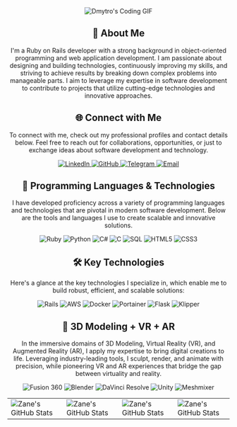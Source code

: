 <div align="center">
    </h2>
    <img src="https://media3.giphy.com/media/v1.Y2lkPTc5MGI3NjExYTBidTVwYzg5aWQ2am12bDJ2cXB0bmx2NGhsMmNkdHhjaW1nOTlreCZlcD12MV9pbnRlcm5hbF9naWZfYnlfaWQmY3Q9Zw/26tn33aiTi1jkl6H6/giphy.gif" alt="Dmytro's Coding GIF"/>
</div>

<div align="center">
    <h2>🚀 About Me</h2>
    <p>I'm a Ruby on Rails developer with a strong background in object-oriented programming and web application development. I am passionate about designing and building technologies, continuously improving my skills, and striving to achieve results by breaking down complex problems into manageable parts. I aim to leverage my expertise in software development to contribute to projects that utilize cutting-edge technologies and innovative approaches.</p>
</div>

<div align="center">
    <h2>🌐 Connect with Me</h2>
    <p> To connect with me, check out my professional profiles and contact details below. Feel free to reach out for collaborations, opportunities, or just to exchange ideas about software development and technology.</p>
    <a href="https://www.linkedin.com/in/dmytro-voznyi">
        <img src="https://img.shields.io/badge/Dmytro-0077B5?style=for-the-badge&logo=linkedin&logoColor=white" alt="LinkedIn"/>
    </a>
    <a href="https://github.com/Dimafanrock">
        <img src="https://img.shields.io/badge/GitHub-000000?style=for-the-badge&logo=github&logoColor=white" alt="GitHub"/>
    </a>
    <a href="https://t.me/Knight866">
        <img src="https://img.shields.io/badge/Telegram-26A5E4?style=for-the-badge&logo=telegram&logoColor=white" alt="Telegram"/>
    </a>
    <a href="mailto:dimafanrock1@gmail.com">
        <img src="https://img.shields.io/badge/Email-D14836?style=for-the-badge&logo=gmail&logoColor=white" alt="Email"/>
    </a>
</div>

<div align="center">
    <h2>🔧 Programming Languages & Technologies</h2>
    <p>I have developed proficiency across a variety of programming languages and technologies that are pivotal in modern software development. Below are the tools and languages I use to create scalable and innovative solutions.</p>
    <img src="https://img.shields.io/badge/Ruby-CC342D?style=for-the-badge&logo=ruby&logoColor=white" alt="Ruby" />
    <img src="https://img.shields.io/badge/Python-3776AB?style=for-the-badge&logo=python&logoColor=white" alt="Python" />
    <img src="https://img.shields.io/badge/C%23-239120?style=for-the-badge&logo=c-sharp&logoColor=white" alt="C#" />
    <img src="https://img.shields.io/badge/C-00599C?style=for-the-badge&logo=c&logoColor=white" alt="C" />
    <img src="https://img.shields.io/badge/SQL-4169E1?style=for-the-badge&logo=postgresql&logoColor=white" alt="SQL" />
    <img src="https://img.shields.io/badge/HTML5-E34F26?style=for-the-badge&logo=html5&logoColor=white" alt="HTML5" />
    <img src="https://img.shields.io/badge/CSS3-1572B6?style=for-the-badge&logo=css3&logoColor=white" alt="CSS3" />
</div>

<div align="center">
    <h2>🛠️ Key Technologies</h2>
    <p>Here's a glance at the key technologies I specialize in, which enable me to build robust, efficient, and scalable solutions:</p>
    <img src="https://img.shields.io/badge/Rails-CC0000?style=for-the-badge&logo=ruby-on-rails&logoColor=white" alt="Rails" />
    <img src="https://img.shields.io/badge/AWS-232F3E?style=for-the-badge&logo=amazon-aws&logoColor=white" alt="AWS" />
    <img src="https://img.shields.io/badge/Docker-2496ED?style=for-the-badge&logo=docker&logoColor=white" alt="Docker" />
    <img src="https://img.shields.io/badge/Portainer-13BEBB?style=for-the-badge&logo=portainer&logoColor=white" alt="Portainer" />
    <img src="https://img.shields.io/badge/Flask-000000?style=for-the-badge&logo=flask&logoColor=white" alt="Flask" />
    <img src="https://img.shields.io/badge/Klipper-FF9A00?style=for-the-badge" alt="Klipper" />
</div>

<div align="center">
    <h2 align="center" class="section-heading">👾 3D Modeling + VR + AR</h2>
    <p>In the immersive domains of 3D Modeling, Virtual Reality (VR), and Augmented Reality (AR), I apply my expertise to bring digital creations to life. Leveraging industry-leading tools, I sculpt, render, and animate with precision, while pioneering VR and AR experiences that bridge the gap between virtuality and reality.</p>
    <img src="https://img.shields.io/badge/Fusion_360-007ACC?style=for-the-badge&logo=autodesk&logoColor=white" alt="Fusion 360"/>
    <img src="https://img.shields.io/badge/Blender-F5792A?style=for-the-badge&logo=blender&logoColor=white" alt="Blender"/>
    <img src="https://img.shields.io/badge/DaVinci_Resolve-FFFFFF?style=for-the-badge&logo=blackmagic-design&logoColor=black" alt="DaVinci Resolve"/>
    <img src="https://img.shields.io/badge/Unity-000000?style=for-the-badge&logo=unity&logoColor=white" alt="Unity"/>
    <img src="https://img.shields.io/badge/Meshmixer-007ACC?style=for-the-badge&logo=simplybuilt&logoColor=white" alt="Meshmixer"/>
</div>

 <table align="center" width="30%" height="30%"  >
    <tr>
        <td><img style="border: none;" src="https://github-profile-summary-cards.vercel.app/api/cards/stats?username=zanepearton&theme=github_dark" alt="Zane's GitHub Stats"/></td>
        <td><img style="border: none;" src="https://github-profile-summary-cards.vercel.app/api/cards/productive-time?username=zanepearton&theme=github_dark&utcOffset=10" alt="Zane's GitHub Stats"/>
        <td><img style="border: none;" src="https://github-profile-summary-cards.vercel.app/api/cards/repos-per-language?username=zanepearton&theme=github_dark" alt="Zane's GitHub Stats"/></td>
        <td><img style="border: none;" src="https://github-profile-summary-cards.vercel.app/api/cards/most-commit-language?username=zanepearton&theme=github_dark" alt="Zane's GitHub Stats"/></td>
    </tr>
 </table>





